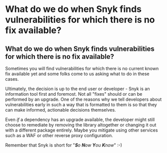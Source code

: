 # What do we do when Snyk finds vulnerabilities for which there is no fix available?

## What do we do when Snyk finds vulnerabilities for which there is no fix available?

Sometimes you will find vulnerabilities for which there is no current known fix available yet and some folks come to us asking what to do in these cases.

Ultimately, the decision is up to the end user or developer - Snyk is an information tool first and foremost. Not all "fixes" should or can be performed by an upgrade. One of the reasons why we tell developers about vulnerabilities early in such a way that is formatted to them is so that they can make informed, actionable decisions themselves.

Even _if_ a dependency has an upgrade available, the developer might still choose to remediate by removing the library altogether or changing it out with a different package entirely. Maybe you mitigate using other services such as a WAF or other reverse proxy configuration.

Remember that Snyk is short for "_**S**o **N**ow **Y**ou **K**now_" :-\)


